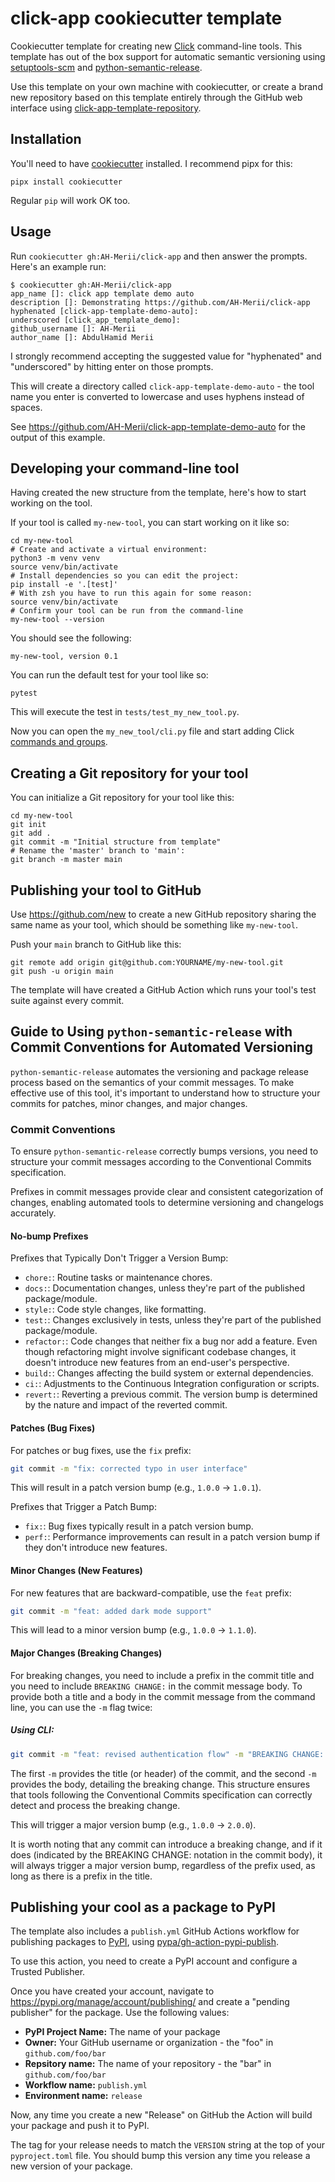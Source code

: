 # click-app cookiecutter template

Cookiecutter template for creating new [Click](https://click.palletsprojects.com/) command-line tools. This template has out of the box support for automatic semantic versioning using [setuptools-scm](https://setuptools-scm.readthedocs.io/) and [python-semantic-release](https://python-semantic-release.readthedocs.io/en/latest/).

Use this template on your own machine with cookiecutter, or create a brand new repository based on this template entirely through the GitHub web interface using [click-app-template-repository](https://github.com/AH-Merii/click-app-template-repository).

## Installation

You'll need to have [cookiecutter](https://cookiecutter.readthedocs.io/) installed. I recommend pipx for this:

    pipx install cookiecutter

Regular `pip` will work OK too.

## Usage

Run `cookiecutter gh:AH-Merii/click-app` and then answer the prompts. Here's an example run:

    $ cookiecutter gh:AH-Merii/click-app
    app_name []: click app template demo auto
    description []: Demonstrating https://github.com/AH-Merii/click-app
    hyphenated [click-app-template-demo-auto]: 
    underscored [click_app_template_demo]: 
    github_username []: AH-Merii
    author_name []: AbdulHamid Merii

I strongly recommend accepting the suggested value for "hyphenated" and "underscored" by hitting enter on those prompts.

This will create a directory called `click-app-template-demo-auto` - the tool name you enter is converted to lowercase and uses hyphens instead of spaces.

See https://github.com/AH-Merii/click-app-template-demo-auto for the output of this example.

## Developing your command-line tool

Having created the new structure from the template, here's how to start working on the tool.

If your tool is called `my-new-tool`, you can start working on it like so:

    cd my-new-tool
    # Create and activate a virtual environment:
    python3 -m venv venv
    source venv/bin/activate
    # Install dependencies so you can edit the project:
    pip install -e '.[test]'
    # With zsh you have to run this again for some reason:
    source venv/bin/activate
    # Confirm your tool can be run from the command-line
    my-new-tool --version

You should see the following:

    my-new-tool, version 0.1

You can run the default test for your tool like so:

    pytest

This will execute the test in `tests/test_my_new_tool.py`.

Now you can open the `my_new_tool/cli.py` file and start adding Click [commands and groups](https://click.palletsprojects.com/en/7.x/commands/).

## Creating a Git repository for your tool

You can initialize a Git repository for your tool like this:

    cd my-new-tool
    git init
    git add .
    git commit -m "Initial structure from template"
    # Rename the 'master' branch to 'main':
    git branch -m master main

## Publishing your tool to GitHub

Use https://github.com/new to create a new GitHub repository sharing the same name as your tool, which should be something like `my-new-tool`.

Push your `main` branch to GitHub like this:

    git remote add origin git@github.com:YOURNAME/my-new-tool.git
    git push -u origin main

The template will have created a GitHub Action which runs your tool's test suite against every commit.

## Guide to Using `python-semantic-release` with Commit Conventions for Automated Versioning

`python-semantic-release` automates the versioning and package release process based on the semantics of your commit messages. To make effective use of this tool, it's important to understand how to structure your commits for patches, minor changes, and major changes.


### Commit Conventions

To ensure `python-semantic-release` correctly bumps versions, you need to structure your commit messages according to the Conventional Commits specification.

Prefixes in commit messages provide clear and consistent categorization of changes, enabling automated tools to determine versioning and changelogs accurately.

#### No-bump Prefixes
Prefixes that Typically Don't Trigger a Version Bump:
* `chore:`: Routine tasks or maintenance chores.
* `docs:`: Documentation changes, unless they're part of the published package/module.
* `style:`: Code style changes, like formatting.
* `test:`: Changes exclusively in tests, unless they're part of the published package/module.
* `refactor:`: Code changes that neither fix a bug nor add a feature. Even though refactoring might involve significant codebase changes, it doesn't introduce new features from an end-user's perspective.
* `build:`: Changes affecting the build system or external dependencies.
* `ci:`: Adjustments to the Continuous Integration configuration or scripts.
* `revert:`: Reverting a previous commit. The version bump is determined by the nature and impact of the reverted commit.

#### Patches (Bug Fixes)

For patches or bug fixes, use the `fix` prefix:

```bash
git commit -m "fix: corrected typo in user interface"
```

This will result in a patch version bump (e.g., `1.0.0` -> `1.0.1`).

Prefixes that Trigger a Patch Bump:

* `fix:`: Bug fixes typically result in a patch version bump.
* `perf:`: Performance improvements can result in a patch version bump if they don't introduce new features.

#### Minor Changes (New Features)

For new features that are backward-compatible, use the `feat` prefix:

```bash
git commit -m "feat: added dark mode support"
```

This will lead to a minor version bump (e.g., `1.0.0` -> `1.1.0`).


#### Major Changes (Breaking Changes)

For breaking changes, you need to include a prefix in the commit title and you need to include `BREAKING CHANGE:` in the commit message body. To provide both a title and a body in the commit message from the command line, you can use the `-m` flag twice:

##### Using CLI:
```bash
git commit -m "feat: revised authentication flow" -m "BREAKING CHANGE: new authentication method, old method deprecated"
```


The first `-m` provides the title (or header) of the commit, and the second `-m` provides the body, detailing the breaking change. This structure ensures that tools following the Conventional Commits specification can correctly detect and process the breaking change.

This will trigger a major version bump (e.g., `1.0.0` -> `2.0.0`).

It is worth noting that any commit can introduce a breaking change, and if it does (indicated by the BREAKING CHANGE: notation in the commit body), it will always trigger a major version bump, regardless of the prefix used, as long as there is a prefix in the title.

## Publishing your cool as a package to PyPI

The template also includes a `publish.yml` GitHub Actions workflow for publishing packages to [PyPI](https://pypi.org/), using [pypa/gh-action-pypi-publish](https://github.com/pypa/gh-action-pypi-publish).

To use this action, you need to create a PyPI account and configure a Trusted Publisher.

Once you have created your account, navigate to https://pypi.org/manage/account/publishing/ and create a "pending publisher" for the package. Use the following values:

- **PyPI Project Name:** The name of your package
- **Owner:** Your GitHub username or organization - the "foo" in `github.com/foo/bar`
- **Repsitory name:** The name of your repository - the "bar" in `github.com/foo/bar`
- **Workflow name:** `publish.yml`
- **Environment name:** `release`

Now, any time you create a new "Release" on GitHub the Action will build your package and push it to PyPI.

The tag for your release needs to match the `VERSION` string at the top of your `pyproject.toml` file. You should bump this version any time you release a new version of your package.
